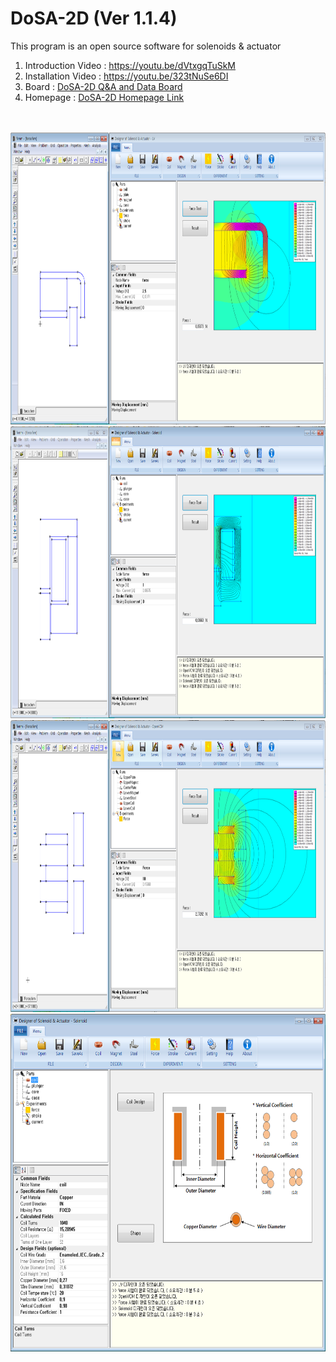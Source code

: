 # DoSA-2D (Ver 1.1.4)

This program is an open source software for solenoids &amp; actuator

1. Introduction Video : https://youtu.be/dVtxgqTuSkM <br>
2. Installation Video : https://youtu.be/323tNuSe6DI <br>
3. Board : <a href="https://solenoid.or.kr/direct_eng.php?address=https://solenoid.or.kr/gtzero1/gt_zboard.php?id=open_cae_eng">DoSA-2D Q&A and Data Board</a><br>
4. Homepage : <a href="https://solenoid.or.kr/index_dosa_open_2d_eng.html">DoSA-2D Homepage Link</a><br>
<br><br>

<img src="./Images/VCM_Analysis_2D.png" width="830" height="467" border="0" alt="">
<img src="./Images/Solenoid_Analysis_2D.png" width="830" height="467" alt="">
<img src="./Images/OpenVCM_Analysis_2D.png" width="830" height="467" alt="">
<img src="./Images/Coil_Design.png" width="660" height="540" border="0" alt="">

